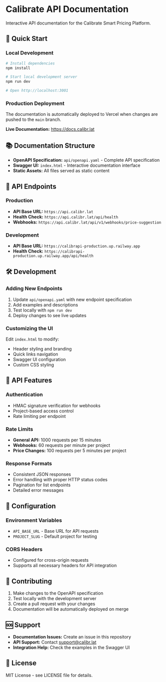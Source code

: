 # Calibrate API Documentation

Interactive API documentation for the Calibrate Smart Pricing Platform.

## 🚀 Quick Start

### Local Development

```bash
# Install dependencies
npm install

# Start local development server
npm run dev

# Open http://localhost:3001
```

### Production Deployment

The documentation is automatically deployed to Vercel when changes are pushed to the `main` branch.

**Live Documentation:** https://docs.calibr.lat

## 📚 Documentation Structure

- **OpenAPI Specification:** `api/openapi.yaml` - Complete API specification
- **Swagger UI:** `index.html` - Interactive documentation interface
- **Static Assets:** All files served as static content

## 🔗 API Endpoints

### Production
- **API Base URL:** `https://api.calibr.lat`
- **Health Check:** `https://api.calibr.lat/api/health`
- **Webhooks:** `https://api.calibr.lat/api/v1/webhooks/price-suggestion`

### Development
- **API Base URL:** `https://calibrapi-production.up.railway.app`
- **Health Check:** `https://calibrapi-production.up.railway.app/api/health`

## 🛠️ Development

### Adding New Endpoints

1. Update `api/openapi.yaml` with new endpoint specification
2. Add examples and descriptions
3. Test locally with `npm run dev`
4. Deploy changes to see live updates

### Customizing the UI

Edit `index.html` to modify:
- Header styling and branding
- Quick links navigation
- Swagger UI configuration
- Custom CSS styling

## 📖 API Features

### Authentication
- HMAC signature verification for webhooks
- Project-based access control
- Rate limiting per endpoint

### Rate Limits
- **General API:** 1000 requests per 15 minutes
- **Webhooks:** 60 requests per minute per project
- **Price Changes:** 100 requests per 5 minutes per project

### Response Formats
- Consistent JSON responses
- Error handling with proper HTTP status codes
- Pagination for list endpoints
- Detailed error messages

## 🔧 Configuration

### Environment Variables
- `API_BASE_URL` - Base URL for API requests
- `PROJECT_SLUG` - Default project for testing

### CORS Headers
- Configured for cross-origin requests
- Supports all necessary headers for API integration

## 📝 Contributing

1. Make changes to the OpenAPI specification
2. Test locally with the development server
3. Create a pull request with your changes
4. Documentation will be automatically deployed on merge

## 🆘 Support

- **Documentation Issues:** Create an issue in this repository
- **API Support:** Contact support@calibr.lat
- **Integration Help:** Check the examples in the Swagger UI

## 📄 License

MIT License - see LICENSE file for details.
